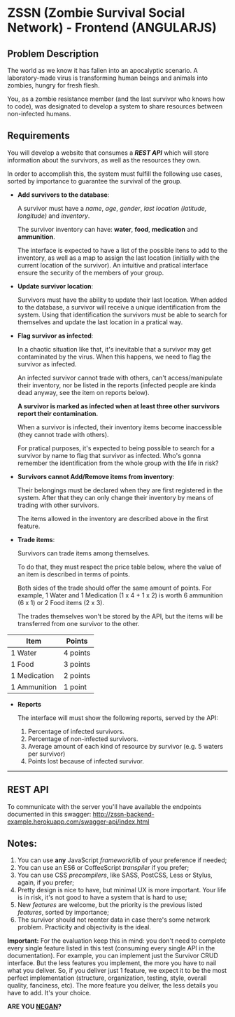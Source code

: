 # ZSSN (Zombie Survival Social Network) - Frontend (ANGULARJS)

## Problem Description

The world as we know it has fallen into an apocalyptic scenario. A laboratory-made virus is transforming human beings and animals into zombies, hungry for fresh flesh.

You, as a zombie resistance member (and the last survivor who knows how to code), was designated to develop a system to share resources between non-infected humans.

## Requirements

You will develop a website that consumes a ***REST API*** which will store information about the survivors, as well as the resources they own.

In order to accomplish this, the system must fulfill the following use cases, sorted by importance to guarantee the survival of the group.

- **Add survivors to the database**:

  A survivor must have a *name*, *age*, *gender*, *last location (latitude, longitude)* and *inventory*.

  The survivor inventory can have: **water**, **food**, **medication** and **ammunition**.

  The interface is expected to have a list of the possible itens to add to the inventory, as well as a map to assign the last location (initially with the current location of the survivor). An intuitive and pratical interface ensure the security of the members of your group.

- **Update survivor location**:

  Survivors must have the ability to update their last location. When added to the database, a survivor will receive a unique identification from the system. Using that identification the survivors must be able to search for themselves and update the last location in a pratical way.

- **Flag survivor as infected**:

  In a chaotic situation like that, it's inevitable that a survivor may get contaminated by the virus.  When this happens, we need to flag the survivor as infected.

  An infected survivor cannot trade with others, can't access/manipulate their inventory, nor be listed in the reports (infected people are kinda dead anyway, see the item on reports below).

  **A survivor is marked as infected when at least three other survivors report their contamination.**

  When a survivor is infected, their inventory items become inaccessible (they cannot trade with others).

  For pratical purposes, it's expected to being possible to search for a survivor by name to flag that survivor as infected. Who's gonna remember the identification from the whole group with the life in risk?

- **Survivors cannot Add/Remove items from inventory**:

  Their belongings must be declared when they are first registered in the system. After that they can only change their inventory by means of trading with other survivors.

  The items allowed in the inventory are described above in the first feature.

- **Trade items**:

  Survivors can trade items among themselves.

  To do that, they must respect the price table below, where the value of an item is described in terms of points.

  Both sides of the trade should offer the same amount of points. For example, 1 Water and 1 Medication (1 x 4 + 1 x 2) is worth 6 ammunition (6 x 1) or 2 Food items (2 x 3).

  The trades themselves won't be stored by the API, but the items will be transferred from one survivor to the other.

| Item         | Points   |
|--------------|----------|
| 1 Water      | 4 points |
| 1 Food       | 3 points |
| 1 Medication | 2 points |
| 1 Ammunition | 1 point  |

- **Reports**

  The interface will must show the following reports, served by the API:

    1. Percentage of infected survivors.
    1. Percentage of non-infected survivors.
    3. Average amount of each kind of resource by survivor (e.g. 5 waters per survivor)
    4. Points lost because of infected survivor.

---------------------------------------

## REST API

To communicate with the server you'll have available the endpoints documented in this swagger: http://zssn-backend-example.herokuapp.com/swagger-api/index.html

## Notes:

1. You can use **any** JavaScript _framework_/lib of your preference if needed;
2. You can use an ES6 or CoffeeScript _transpiler_ if you prefer;
3. You can use CSS _precompilers_, like SASS, PostCSS, Less or Stylus, again, if you prefer;
4. Pretty design is nice to have, but minimal UX is more important. Your life is in risk, it's not good to have a system that is hard to use;
5. New _features_ are welcome, but the priority is the previous listed _features_, sorted by importance;
6. The survivor should not reenter data in case there's some network problem. Practicity and objectivity is the ideal.


**Important:** For the evaluation keep this in mind: you don't need to complete every single feature listed in this test (consuming every single API in the documentation). For example, you can implement just the Survivor CRUD interface. But the less features you implement, the more you have to nail what you deliver. So, if you deliver just 1 feature, we expect it to be the most perfect implementation (structure, organization, testing, style, overall quality, fanciness, etc). The more feature you deliver, the less details you have to add. It's your choice.

**ARE YOU [NEGAN](https://en.wikipedia.org/wiki/Negan)?**
